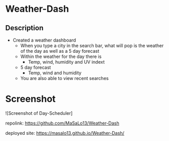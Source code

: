 # Weather-Dash

## Description
* Created a weather dashboard 
    - When you type a city in the search bar, what will pop is the weather of the day as well as a 5 day forecast
    - Within the weather for the day there is
        - Temp, wind, humidity and UV indext
    - 5 day forecast
        - Temp, wind and humidity
    - You are also able to view recent searches 

# Screenshot
![Screenshot of Day-Scheduler]


repolink: 
https://github.com/MaSaLo13/Weather-Dash

deployed site:
https://masalo13.github.io/Weather-Dash/
